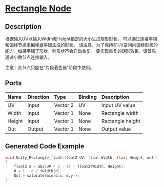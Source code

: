 # [Rectangle Node](https://docs.unity3d.com/Packages/com.unity.shadergraph@7.3/manual/Rectangle-Node.html)

## Description
根据输入UV以输入Width和Height指定的大小生成矩形形状。
可以通过连接平铺和偏移节点来偏移或平铺生成的形状。
请注意，为了保持在UV空间内偏移形状的能力，如果平铺了形状，则形状不会自动重复。
要实现重复的矩形效果，请首先通过小数节点连接输入。


注意：此节点只能在“片段着色器”阶段中使用。

## Ports
|Name|Direction|Type|Binding|Description
|:---|:--------|:---|:------|:-----
|UV|Input|Vector 2|UV|Input UV value
|Width|Input|Vector 1|None|Rectangle width
|Height|Input|Vector 1|None|Rectangle height
|Out|Output|Vector 1|None|Output value


## Generated Code Example
```h
void Unity_Rectangle_float(float2 UV, float Width, float Height, out float Out)
{
    float2 d = abs(UV * 2 - 1) - float2(Width, Height);
    d = 1 - d / fwidth(d);
    Out = saturate(min(d.x, d.y));
}
```
